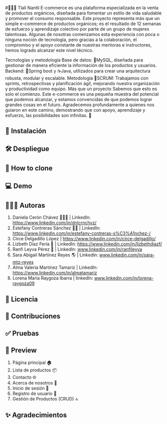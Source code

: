 #🛒🌿✨ Tlali Nantli E-commerce es una plataforma especializada en la venta de productos orgánicos, diseñada para fomentar un estilo de vida saludable y promover el consumo responsable. 
Este proyecto representa más que un simple e-commerce de productos orgánicos; es el resultado de 12 semanas de esfuerzo y aprendizaje colectivo por parte de un grupo de mujeres talentosas. Algunas de nosotras comenzamos esta experiencia con poca o ninguna noción de tecnología, pero gracias a la colaboración, el compromiso y el apoyo constante de nuestras mentoras e instructores, hemos logrado alcanzar este nivel técnico.

Tecnologías y metodología
Base de datos: 🐬MySQL, diseñada para gestionar de manera eficiente la información de los productos y usuarios.
Backend: 🌱Spring boot y ☕Java, utilizados para crear una arquitectura robusta, modular y escalable.
Metodología 📅SCRUM: Trabajamos con sprints, retrospectivas y planificación ágil, mejorando nuestra organización y productividad como equipo.
Más que un proyecto
Sabemos que esto es solo el comienzo. Este e-commerce es una pequeña muestra del potencial que podemos alcanzar, y estamos convencidas de que podemos lograr grandes cosas en el futuro. Agradecemos profundamente a quienes nos guiaron en este camino, demostrando que con apoyo, aprendizaje y esfuerzo, las posibilidades son infinitas. 🌟

 ## 🔧 Instalación
 ## 🛠 Despliegue
 ## 🔗 How to clone
 ## 💻 Demo
 ## 👩🏽‍💻 Autoras

 1. Daniela Cerón Chávez 🧜🏽‍♀️ | LinkedIn: https://www.linkedin.com/in/dnlcrnchvz/
 2. Estefany Contreras Sánchez 👩‍💻 | LinkedIn: https://www.linkedin.com/in/estefany-contreras-s%C3%A1nchez-/
 3. Circe Delgadillo López | https://www.linkedin.com/in/circe-delgadillo/ 
 4. Lizbeth Díaz Feria 🐥 | LinkedIn: https://www.linkedin.com/in/lizbethdiazf/
 5. Ranfi Leyva Pérez 🛫 | LinkedIn: www.linkedin.com/in/ranfileyva
 6. Sara Abigail Martínez Reyes 🌎 | Linkedin: www.linkedin.com/in/sara-mtz-reyes
 7. Alma Valeria Martínez Tamariz | LinkedIn: https://www.linkedin.com/in/almatamariz
 8. Lorena Maria Raygoza Ibarra | linkedIn: www.linkedin.com/in/lorena-raygoza09

 ## 🧾 Licencia
 ## 🤝 Contribuciones
 ## ✅ Pruebas
 ## 👀 Preview
 1. Página principal 🏠
 2. Lista de productos 📦
 3. Contacto 🌐
 4. Acerca de nosotros 🌿
 5. Inicio de sesión 🔑
 6. Registro de usuario 📝
 7. Gestión de Productos (CRUD) 🔝
 ## ✨ Agradecimientos

